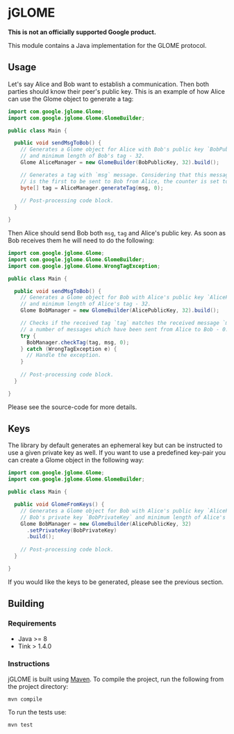 # jGLOME
**This is not an officially supported Google product.**

This module contains a Java implementation for the GLOME
protocol.

## Usage

Let's say Alice and Bob want to establish a communication. Then both parties
should know their peer's public key. This is an example of how Alice can use 
the Glome object to generate a tag:

```Java
import com.google.jglome.Glome;
import com.google.jglome.Glome.GlomeBuilder;

public class Main {

  public void sendMsgToBob() {
    // Generates a Glome object for Alice with Bob's public key `BobPublicKey` 
    // and minimum length of Bob's tag - 32.
    Glome AliceManager = new GlomeBuilder(BobPublicKey, 32).build();

    // Generates a tag with `msg` message. Considering that this message 
    // is the first to be sent to Bob from Alice, the counter is set to 0.
    byte[] tag = AliceManager.generateTag(msg, 0);
    
    // Post-processing code block.
  }

}
```

Then Alice should send Bob both `msg`, `tag` and Alice's public key.
As soon as Bob receives them he will need to do the following:

```Java
import com.google.jglome.Glome;
import com.google.jglome.Glome.GlomeBuilder;
import com.google.jglome.Glome.WrongTagException;

public class Main {

  public void sendMsgToBob() {
    // Generates a Glome object for Bob with Alice's public key `AlicePublicKey` 
    // and minimum length of Alice's tag - 32.
    Glome BobManager = new GlomeBuilder(AlicePublicKey, 32).build();

    // Checks if the received tag `tag` matches the received message `msg` and
    // a number of messages which have been sent from Alice to Bob - 0.
    try {
      BobManager.checkTag(tag, msg, 0);
    } catch (WrongTagException e) {
      // Handle the exception.
    }
    
    // Post-processing code block.
  }

}
```

Please see the source-code for more details.

## Keys

The library by default generates an ephemeral key but can be instructed to use 
a given private key as well. If you want to use a predefined key-pair you can
create a Glome object in the following way:

```Java
import com.google.jglome.Glome;
import com.google.jglome.Glome.GlomeBuilder;

public class Main {

  public void GlomeFromKeys() {
    // Generates a Glome object for Bob with Alice's public key `AlicePublicKey`, 
    // Bob's private key `BobPrivateKey` and minimum length of Alice's tag `32`.
    Glome BobManager = new GlomeBuilder(AlicePublicKey, 32)
      .setPrivateKey(BobPrivateKey)
      .build();
    
    // Post-processing code block.
  }

}
```

If you would like the keys to be generated, please see the previous section.

## Building 

### Requirements

-   Java >= 8
-   Tink > 1.4.0

### Instructions

jGLOME is built using [Maven](https://maven.apache.org/). To compile the project,
run the following from the project directory:

`mvn compile`

To run the tests use:

`mvn test`
